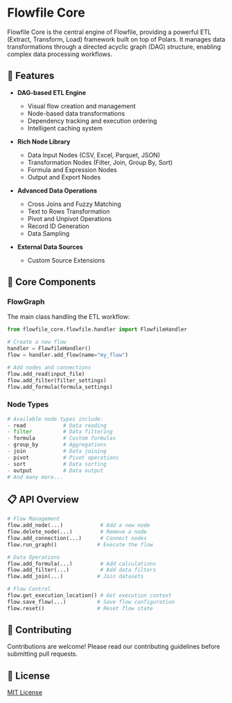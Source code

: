 # Flowfile Core

Flowfile Core is the central engine of Flowfile, providing a powerful ETL (Extract, Transform, Load) framework built on top of Polars. It manages data transformations through a directed acyclic graph (DAG) structure, enabling complex data processing workflows.

## 🚀 Features

- **DAG-based ETL Engine**
  - Visual flow creation and management
  - Node-based data transformations
  - Dependency tracking and execution ordering
  - Intelligent caching system

- **Rich Node Library**
  - Data Input Nodes (CSV, Excel, Parquet, JSON)
  - Transformation Nodes (Filter, Join, Group By, Sort)
  - Formula and Expression Nodes
  - Output and Export Nodes

- **Advanced Data Operations**
  - Cross Joins and Fuzzy Matching
  - Text to Rows Transformation
  - Pivot and Unpivot Operations
  - Record ID Generation
  - Data Sampling

- **External Data Sources**
  - Custom Source Extensions

## 🔧 Core Components

### FlowGraph
The main class handling the ETL workflow:
```python
from flowfile_core.flowfile.handler import FlowfileHandler

# Create a new flow
handler = FlowfileHandler()
flow = handler.add_flow(name="my_flow")

# Add nodes and connections
flow.add_read(input_file)
flow.add_filter(filter_settings)
flow.add_formula(formula_settings)
```

### Node Types
```python
# Available node types include:
- read            # Data reading
- filter          # Data filtering
- formula         # Custom formulas
- group_by        # Aggregations
- join            # Data joining
- pivot           # Pivot operations
- sort            # Data sorting
- output          # Data output
# And many more...
```

## 📋 API Overview

```python
# Flow Management
flow.add_node(...)            # Add a new node
flow.delete_node(...)         # Remove a node
flow.add_connection(...)      # Connect nodes
flow.run_graph()             # Execute the flow

# Data Operations
flow.add_formula(...)         # Add calculations
flow.add_filter(...)          # Add data filters
flow.add_join(...)           # Join datasets

# Flow Control
flow.get_execution_location() # Get execution context
flow.save_flow(...)          # Save flow configuration
flow.reset()                 # Reset flow state
```

## 🤝 Contributing

Contributions are welcome! Please read our contributing guidelines before submitting pull requests.

## 📝 License

[MIT License](LICENSE)